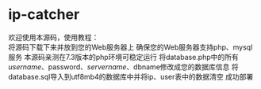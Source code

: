 # ip-catcher
欢迎使用本源码，使用教程：<br>
将源码下载下来并放到您的Web服务器上
确保您的Web服务器支持php、mysql服务
本源码亲测在7.3版本的php环境可稳定运行
将database.php中的所有$username、$password、$servername、$dbname修改成您的数据库信息
将database.sql导入到utf8mb4的数据库中并将ip、user表中的数据清空
成功部署
